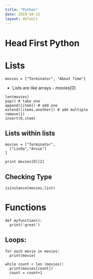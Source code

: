 ```yaml
---
title: "Python"
date: 2019-10-22
layout: default
---
```


# Head First Python


# Lists

```
movies = ["Terminator", "About Time"]

```

* Lists are like arrays - movies[0]

```
len(movies)
pop() # take one
append([item]) # add one 
extend([items,another]) # add multiple
remove(1)
insert(0,item)
```

## Lists within lists
```
movies = ["Terminator",
  ["Linda","Arnie"]
]

print movies[0][2]

```

## Checking Type
```
isinstance(movies,list)
```



# Functions

```
def myfunction():
  print('great')

```


## Loops:

```
for each movie in movies:
  print(movie)
  
while count < len (movies):
  print(movies[count])
  count = count+1
```




